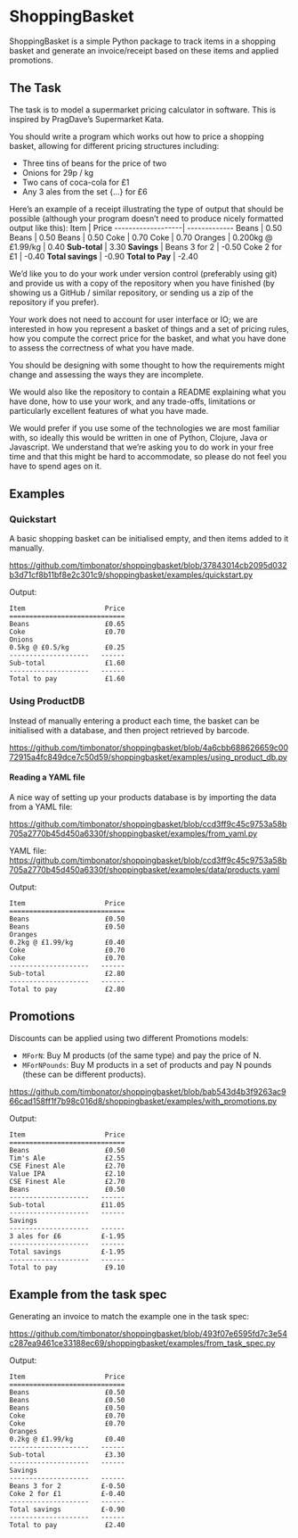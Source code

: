 # ShoppingBasket
ShoppingBasket is a simple Python package to track items in a shopping basket and generate an invoice/receipt based on these items and applied promotions.

## The Task
The task is to model a supermarket pricing calculator in software. This is inspired by PragDave’s Supermarket Kata.

You should write a program which works out how to price a shopping basket, allowing for different pricing structures including:

 - Three tins of beans for the price of two
 - Onions for 29p / kg
 - Two cans of coca-cola for £1
 - Any 3 ales from the set {…} for £6

Here’s an example of a receipt illustrating the type of output that should be possible (although your program doesn’t need to produce nicely formatted output like this):
Item               | Price
-------------------| -------------
Beans              | 0.50
Beans              | 0.50
Beans              | 0.50
Coke               | 0.70
Coke               | 0.70
Oranges            |
0.200kg @ £1.99/kg | 0.40
**Sub-total**      | 3.30
**Savings**        |
Beans 3 for 2      | -0.50
Coke 2 for £1      | -0.40
**Total savings**  | -0.90
**Total to Pay**   | -2.40
 
We’d like you to do your work under version control (preferably using git) and provide us with a copy of the repository when you have finished (by showing us a GitHub / similar repository, or sending us a zip of the repository if you prefer).

Your work does not need to account for user interface or IO; we are interested in how you represent a basket of things and a set of pricing rules, how you compute the correct price for the basket, and what you have done to assess the correctness of what you have made.

You should be designing with some thought to how the requirements might change and assessing the ways they are incomplete.

We would also like the repository to contain a README explaining what you have done, how to use your work, and any trade-offs, limitations or particularly excellent features of what you have made.

We would prefer if you use some of the technologies we are most familiar with, so ideally this would be written in one of Python, Clojure, Java or Javascript. We understand that we’re asking you to do work in your free time and that this might be hard to accommodate, so please do not feel you have to spend ages on it.

## Examples

### Quickstart
A basic shopping basket can be initialised empty, and then items added to it manually.

https://github.com/timbonator/shoppingbasket/blob/37843014cb2095d032b3d71cf8b11bf8e2c301c9/shoppingbasket/examples/quickstart.py

Output:
```
Item                    Price
=============================
Beans                   £0.65
Coke                    £0.70
Onions                       
0.5kg @ £0.5/kg         £0.25
--------------------   ------
Sub-total               £1.60
--------------------   ------
Total to pay            £1.60
```

### Using ProductDB
Instead of manually entering a product each time, the basket can be initialised with a database, and then project retrieved by barcode.

https://github.com/timbonator/shoppingbasket/blob/4a6cbb688626659c0072915a4fc849dce7c50d59/shoppingbasket/examples/using_product_db.py

#### Reading a YAML file
A nice way of setting up your products database is by importing the data from a YAML file:

https://github.com/timbonator/shoppingbasket/blob/ccd3ff9c45c9753a58b705a2770b45d450a6330f/shoppingbasket/examples/from_yaml.py

YAML file:
https://github.com/timbonator/shoppingbasket/blob/ccd3ff9c45c9753a58b705a2770b45d450a6330f/shoppingbasket/examples/data/products.yaml

Output:
```
Item                    Price
=============================
Beans                   £0.50
Beans                   £0.50
Oranges                      
0.2kg @ £1.99/kg        £0.40
Coke                    £0.70
Coke                    £0.70
--------------------   ------
Sub-total               £2.80
--------------------   ------
Total to pay            £2.80
```

## Promotions
Discounts can be applied using two different Promotions models:
 - `MForN`: Buy M products (of the same type) and pay the price of N.
 - `MForNPounds`: Buy M products in a set of products and pay N pounds (these can be different products).

https://github.com/timbonator/shoppingbasket/blob/bab543d4b3f9263ac966cad158ff1f7b98c016d8/shoppingbasket/examples/with_promotions.py

Output:
```
Item                    Price
=============================
Beans                   £0.50
Tim's Ale               £2.55
CSE Finest Ale          £2.70
Value IPA               £2.10
CSE Finest Ale          £2.70
Beans                   £0.50
--------------------   ------
Sub-total              £11.05
--------------------   ------
Savings                      
--------------------   ------
3 ales for £6          £-1.95
--------------------   ------
Total savings          £-1.95
--------------------   ------
Total to pay            £9.10
```

## Example from the task spec
Generating an invoice to match the example one in the task spec:

https://github.com/timbonator/shoppingbasket/blob/493f07e6595fd7c3e54c287ea9461ce33188ec69/shoppingbasket/examples/from_task_spec.py

Output:
```
Item                    Price
=============================
Beans                   £0.50
Beans                   £0.50
Beans                   £0.50
Coke                    £0.70
Coke                    £0.70
Oranges                      
0.2kg @ £1.99/kg        £0.40
--------------------   ------
Sub-total               £3.30
--------------------   ------
Savings                      
--------------------   ------
Beans 3 for 2          £-0.50
Coke 2 for £1          £-0.40
--------------------   ------
Total savings          £-0.90
--------------------   ------
Total to pay            £2.40
```
